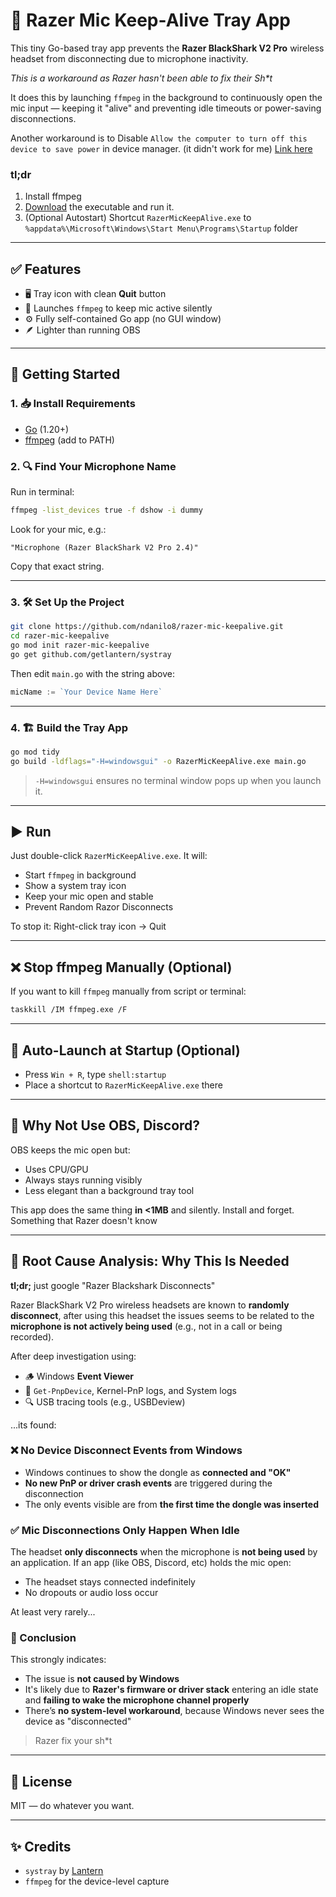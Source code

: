 
# 🎤 Razer Mic Keep-Alive Tray App

This tiny Go-based tray app prevents the **Razer BlackShark V2 Pro** wireless headset from disconnecting due to microphone inactivity.

*This is a workaround as Razer hasn't been able to fix their Sh\*t* 

It does this by launching `ffmpeg` in the background to continuously open the mic input — keeping it "alive" and preventing idle timeouts or power-saving disconnections.

Another workaround is to Disable `Allow the computer to turn off this device to save power` in device manager. (it didn't work for me) [Link here](https://insider.razer.com/razer-support-45/razer-blackshark-v2-pro-random-disconnect-issue-fixed-63698)

### tl;dr 
1. Install ffmpeg
2. [Download]() the executable and run it.
3. (Optional Autostart) Shortcut `RazerMicKeepAlive.exe`  to `%appdata%\Microsoft\Windows\Start Menu\Programs\Startup` folder


---

## ✅ Features

- 🖥️ Tray icon with clean **Quit** button
- 🎯 Launches `ffmpeg` to keep mic active silently
- ⚙️ Fully self-contained Go app (no GUI window)
- 🪶 Lighter than running OBS

---

## 🚀 Getting Started

### 1. 📥 Install Requirements

- [Go](https://golang.org/dl/) (1.20+)
- [ffmpeg](https://ffmpeg.org/download.html) (add to PATH)


### 2. 🔍 Find Your Microphone Name

Run in terminal:

```bash
ffmpeg -list_devices true -f dshow -i dummy
```

Look for your mic, e.g.:

```
"Microphone (Razer BlackShark V2 Pro 2.4)"
```

Copy that exact string.

---

### 3. 🛠️ Set Up the Project

```bash
git clone https://github.com/ndanilo8/razer-mic-keepalive.git
cd razer-mic-keepalive
go mod init razer-mic-keepalive
go get github.com/getlantern/systray
```

Then edit `main.go` with the string above:

```go
micName := `Your Device Name Here`
```

---

### 4. 🏗️ Build the Tray App

```bash
go mod tidy
go build -ldflags="-H=windowsgui" -o RazerMicKeepAlive.exe main.go
```

> `-H=windowsgui` ensures no terminal window pops up when you launch it.

---

## ▶️ Run

Just double-click `RazerMicKeepAlive.exe`. It will:
- Start `ffmpeg` in background
- Show a system tray icon
- Keep your mic open and stable
- Prevent Random Razor Disconnects

To stop it: Right-click tray icon → Quit

---

## ❌ Stop ffmpeg Manually (Optional)

If you want to kill `ffmpeg` manually from script or terminal:

```bash
taskkill /IM ffmpeg.exe /F
```

---

## 📂 Auto-Launch at Startup (Optional)

- Press `Win + R`, type `shell:startup`
- Place a shortcut to `RazerMicKeepAlive.exe` there

---

## 🧠 Why Not Use OBS, Discord?

OBS keeps the mic open but:
- Uses CPU/GPU
- Always stays running visibly
- Less elegant than a background tray tool


This app does the same thing **in <1MB** and silently. Install and forget. Something that Razer doesn't know

---

## 🧩 Root Cause Analysis: Why This Is Needed

**tl;dr;** just google "Razer Blackshark Disconnects"

Razer BlackShark V2 Pro wireless headsets are known to **randomly disconnect**, after using this headset the issues seems to be related to the **microphone is not actively being used** (e.g., not in a call or being recorded).

 

After deep investigation using:
- 🪵 Windows **Event Viewer**
- 🧪 `Get-PnpDevice`, Kernel-PnP logs, and System logs
- 🔍 USB tracing tools (e.g., USBDeview)

...its found:

### ❌ No Device Disconnect Events from Windows

- Windows continues to show the dongle as **connected and "OK"**
- **No new PnP or driver crash events** are triggered during the disconnection
- The only events visible are from **the first time the dongle was inserted**

### ✅ Mic Disconnections Only Happen When Idle

The headset **only disconnects** when the microphone is **not being used** by an application. If an app (like OBS, Discord, etc) holds the mic open:
- The headset stays connected indefinitely
- No dropouts or audio loss occur

At least very rarely...

### 🎯 Conclusion

This strongly indicates:
- The issue is **not caused by Windows**
- It's likely due to **Razer's firmware or driver stack** entering an idle state and **failing to wake the microphone channel properly**
- There’s **no system-level workaround**, because Windows never sees the device as "disconnected"

> Razer fix your sh*t

---


## 📄 License

MIT — do whatever you want.

---

## ✨ Credits

- `systray` by [Lantern](https://github.com/getlantern/systray)
- `ffmpeg` for the device-level capture
